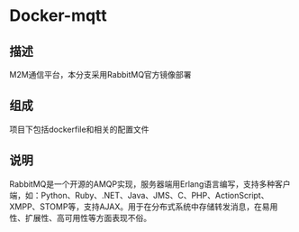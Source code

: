 # Docker-mqtt

## 描述

M2M通信平台，本分支采用RabbitMQ官方镜像部署

## 组成

项目下包括dockerfile和相关的配置文件

## 说明

RabbitMQ是一个开源的AMQP实现，服务器端用Erlang语言编写，支持多种客户端，如：Python、Ruby、.NET、Java、JMS、C、PHP、ActionScript、XMPP、STOMP等，支持AJAX。用于在分布式系统中存储转发消息，在易用性、扩展性、高可用性等方面表现不俗。
